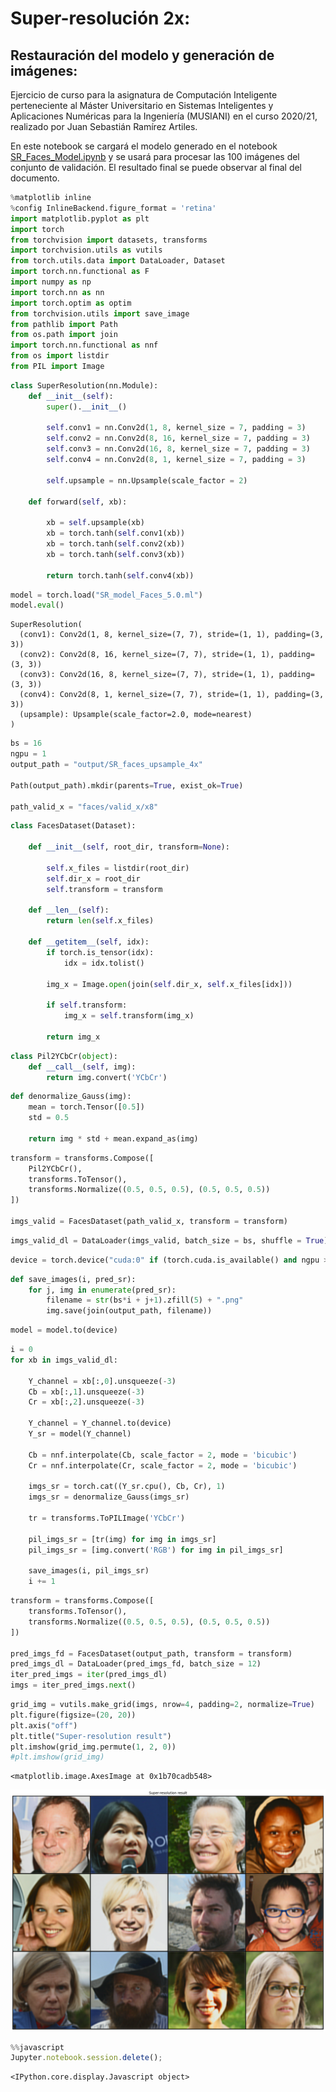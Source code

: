 # Super-resolución 2x:
## Restauración del modelo y generación de imágenes:

Ejercicio de curso para la asignatura de Computación Inteligente perteneciente al Máster Universitario en Sistemas Inteligentes y Aplicaciones Numéricas para la Ingeniería (MUSIANI) en el curso 2020/21, realizado por Juan Sebastián Ramírez Artiles.

En este notebook se cargará el modelo generado en el notebook [SR_Faces_Model.ipynb](SR_Faces_Model.ipynb) y se usará para procesar las 100 imágenes del conjunto de validación. El resultado final se puede observar al final del documento.


```python
%matplotlib inline
%config InlineBackend.figure_format = 'retina'
import matplotlib.pyplot as plt
import torch
from torchvision import datasets, transforms
import torchvision.utils as vutils
from torch.utils.data import DataLoader, Dataset
import torch.nn.functional as F
import numpy as np
import torch.nn as nn
import torch.optim as optim
from torchvision.utils import save_image
from pathlib import Path
from os.path import join
import torch.nn.functional as nnf
from os import listdir
from PIL import Image
```


```python
class SuperResolution(nn.Module):
    def __init__(self):
        super().__init__()
        
        self.conv1 = nn.Conv2d(1, 8, kernel_size = 7, padding = 3)
        self.conv2 = nn.Conv2d(8, 16, kernel_size = 7, padding = 3)
        self.conv3 = nn.Conv2d(16, 8, kernel_size = 7, padding = 3)
        self.conv4 = nn.Conv2d(8, 1, kernel_size = 7, padding = 3)
        
        self.upsample = nn.Upsample(scale_factor = 2)

    def forward(self, xb):
        
        xb = self.upsample(xb)
        xb = torch.tanh(self.conv1(xb))
        xb = torch.tanh(self.conv2(xb))
        xb = torch.tanh(self.conv3(xb))
        
        return torch.tanh(self.conv4(xb))
```


```python
model = torch.load("SR_model_Faces_5.0.ml")
model.eval()
```




    SuperResolution(
      (conv1): Conv2d(1, 8, kernel_size=(7, 7), stride=(1, 1), padding=(3, 3))
      (conv2): Conv2d(8, 16, kernel_size=(7, 7), stride=(1, 1), padding=(3, 3))
      (conv3): Conv2d(16, 8, kernel_size=(7, 7), stride=(1, 1), padding=(3, 3))
      (conv4): Conv2d(8, 1, kernel_size=(7, 7), stride=(1, 1), padding=(3, 3))
      (upsample): Upsample(scale_factor=2.0, mode=nearest)
    )




```python
bs = 16
ngpu = 1
output_path = "output/SR_faces_upsample_4x"

Path(output_path).mkdir(parents=True, exist_ok=True)

path_valid_x = "faces/valid_x/x8"
```


```python
class FacesDataset(Dataset):
    
    def __init__(self, root_dir, transform=None):
        
        self.x_files = listdir(root_dir)
        self.dir_x = root_dir
        self.transform = transform

    def __len__(self):
        return len(self.x_files)

    def __getitem__(self, idx):
        if torch.is_tensor(idx):
            idx = idx.tolist()
                
        img_x = Image.open(join(self.dir_x, self.x_files[idx]))
        
        if self.transform:
            img_x = self.transform(img_x)

        return img_x
```


```python
class Pil2YCbCr(object):
    def __call__(self, img):
        return img.convert('YCbCr')
```


```python
def denormalize_Gauss(img):
    mean = torch.Tensor([0.5])
    std = 0.5
    
    return img * std + mean.expand_as(img)
```


```python
transform = transforms.Compose([
    Pil2YCbCr(),
    transforms.ToTensor(),
    transforms.Normalize((0.5, 0.5, 0.5), (0.5, 0.5, 0.5))
])

imgs_valid = FacesDataset(path_valid_x, transform = transform)
```


```python
imgs_valid_dl = DataLoader(imgs_valid, batch_size = bs, shuffle = True)
```


```python
device = torch.device("cuda:0" if (torch.cuda.is_available() and ngpu > 0) else "cpu")
```


```python
def save_images(i, pred_sr):
    for j, img in enumerate(pred_sr):
        filename = str(bs*i + j+1).zfill(5) + ".png"
        img.save(join(output_path, filename))
```


```python
model = model.to(device)
```


```python
i = 0
for xb in imgs_valid_dl:
    
    Y_channel = xb[:,0].unsqueeze(-3)
    Cb = xb[:,1].unsqueeze(-3)
    Cr = xb[:,2].unsqueeze(-3)
    
    Y_channel = Y_channel.to(device)
    Y_sr = model(Y_channel)
    
    Cb = nnf.interpolate(Cb, scale_factor = 2, mode = 'bicubic')
    Cr = nnf.interpolate(Cr, scale_factor = 2, mode = 'bicubic')
    
    imgs_sr = torch.cat((Y_sr.cpu(), Cb, Cr), 1)
    imgs_sr = denormalize_Gauss(imgs_sr)
    
    tr = transforms.ToPILImage('YCbCr')
    
    pil_imgs_sr = [tr(img) for img in imgs_sr]
    pil_imgs_sr = [img.convert('RGB') for img in pil_imgs_sr]
    
    save_images(i, pil_imgs_sr)
    i += 1    
```

```python
transform = transforms.Compose([
    transforms.ToTensor(),
    transforms.Normalize((0.5, 0.5, 0.5), (0.5, 0.5, 0.5))
])

pred_imgs_fd = FacesDataset(output_path, transform = transform)
pred_imgs_dl = DataLoader(pred_imgs_fd, batch_size = 12)
iter_pred_imgs = iter(pred_imgs_dl)
imgs = iter_pred_imgs.next()
```


```python
grid_img = vutils.make_grid(imgs, nrow=4, padding=2, normalize=True)
plt.figure(figsize=(20, 20))
plt.axis("off")
plt.title("Super-resolution result")
plt.imshow(grid_img.permute(1, 2, 0))
#plt.imshow(grid_img)
```




    <matplotlib.image.AxesImage at 0x1b70cadb548>




![png](output_15_1.png)



```javascript
%%javascript
Jupyter.notebook.session.delete();
```


    <IPython.core.display.Javascript object>

